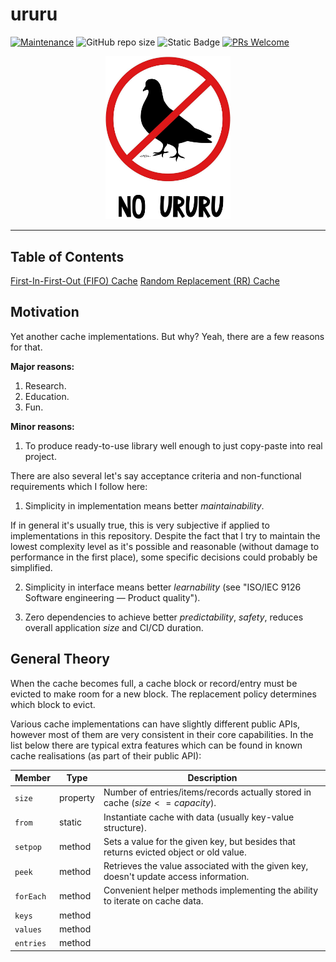 # ururu

[![Maintenance](https://img.shields.io/maintenance/yes/2023.svg?style=flat)]()
![GitHub repo size](https://img.shields.io/github/repo-size/zhibirc/ururu?style=flat&color=008080)
![Static Badge](https://img.shields.io/badge/cache_algorithms-7-f0e68c)
[![PRs Welcome](https://img.shields.io/badge/PRs-welcome-blue.svg?style=flat)]()

<p align="center">
    <img width="200" src="ururu.jpeg">
</p>

---

## Table of Contents

[First-In-First-Out (FIFO) Cache](./fifo-cache/)
[Random Replacement (RR) Cache](./rr-cache/)

## Motivation

Yet another cache implementations. But why? Yeah, there are a few reasons for that.

**Major reasons:**

1. Research.
2. Education.
3. Fun.

**Minor reasons:**

1. To produce ready-to-use library well enough to just copy-paste into real project.

There are also several let's say acceptance criteria and non-functional requirements which I follow here:

1. Simplicity in implementation means better _maintainability_.

If in general it's usually true, this is very subjective if applied to implementations in this repository. Despite the fact that I try to maintain the lowest complexity level as it's possible and reasonable (without damage to performance in the first place), some specific decisions could probably be simplified.

2. Simplicity in interface means better _learnability_ (see "ISO/IEC 9126 Software engineering — Product quality").

3. Zero dependencies to achieve better _predictability_, _safety_, reduces overall application _size_ and CI/CD duration.

## General Theory

When the cache becomes full, a cache block or record/entry must be evicted to make room for a new block. The replacement policy determines which block to evict.

Various cache implementations can have slightly different public APIs, however most of them are very consistent in their core capabilities. In the list below there are typical extra features which can be found in known cache realisations (as part of their public API):

| Member  | Type   | Description                                                                         |
|---------|--------|-------------------------------------------------------------------------------------|
|`size`   |property|Number of entries/items/records actually stored in cache ($size <= capacity$).       |
|`from`   |static  |Instantiate cache with data (usually key-value structure).                           |
|`setpop` |method  |Sets a value for the given key, but besides that returns evicted object or old value.|
|`peek`   |method  |Retrieves the value associated with the given key, doesn't update access information.|
|`forEach`|method  |Convenient helper methods implementing the ability to iterate on cache data.         |
|`keys`   |method  |                                                                                     |
|`values` |method  |                                                                                     |
|`entries`|method  |                                                                                     |